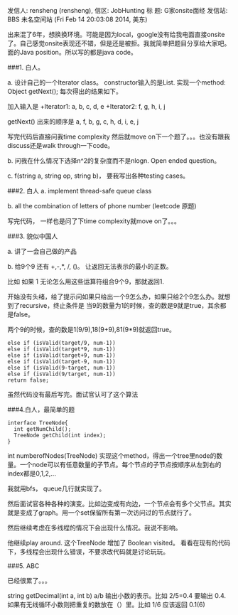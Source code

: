 发信人: rensheng (rensheng), 信区: JobHunting
标  题: G家onsite面经
发信站: BBS 未名空间站 (Fri Feb 14 20:03:08 2014, 美东)

出来混了6年，想换换环境。可能是因为local，google没有给我电面直接onsite了。自己感觉onsite表现还不错，但是还是被拒。我就简单把题目分享给大家吧。面的Java position。所以写的都是java code。

###1. 白人。

a. 设计自己的一个Iterator class。 constructor输入的是List<Iterator>. 实现一个method: Object getNext(); 每次得出的结果如下。

加入输入是
+Iterator1: a, b, c, d, e
+Iterator2: f, g, h, i, j

getNext() 出来的顺序是 a, f, b, g, c, h, d, i, e, j

写完代码后直接问我time complexity 然后就move on下一个题了。。。也没有跟我discuss还是walk through一下code。

b. 问我在什么情况下选择n^2的复杂度而不是nlogn. Open ended question。

c. f(string a, string op, string b)， 要我写出各种testing cases。

###2. 白人
a. implement thread-safe queue class

b. all the combination of letters of phone number (leetcode 原题)

写完代码， 一样也是问了下time complexity就move on了。。。

###3. 貌似中国人

a. 讲了一会自己做的产品

b. 给9个9 还有 +,-,*, /, ()。 让返回无法表示的最小的正数。

比如 如果 1 无论怎么用这些运算符组合9个9，那就返回1.

开始没有头绪，给了提示问如果只给出一个9怎么办，如果只给2个9怎么办。就想到了recursive，终止条件是 当9的数量为1的时候，查的数是9就是true，其余都是false。

两个9的时候，查的数是1(9/9),18(9+9),81(9*9)就返回true。

```
else if (isValid(target/9, num-1))
else if (isValid(target*9, num-1))
else if (isValid(target+9, num-1))
else if (isValid(target-9, num-1))
else if (isValid(9-target, num-1))
else if (isValid(9/target, num-1))
return false;
```

虽然代码没有最后写完。面试官认可了这个算法

###4.白人，最简单的题

```
interface TreeNode{
  int getNumChild();
  TreeNode getChild(int index);
}
```

int numberofNodes(TreeNode) 实现这个method，得出一个tree里node的数量。一个node可以有任意数量的子节点。每个节点的子节点按顺序从左到右的index都是0,1,2,...

我就用bfs， queue几行就实现了。

然后面试官各种各种的演变。比如边变成有向边，一个节点会有多个父节点。其实就是变成了graph。用一个set保留所有第一次访问过的节点就行了。

然后继续考虑在多线程的情况下会出现什么情况。我说不影响。

他继续play around. 这个TreeNode 增加了 Boolean visited。 看看在现有的代码下，多线程会出现什么错误，不要求改代码就是讨论玩玩。

###5. ABC

已经很累了。。。

string getDecimal(int a, int b)  a/b 输出小数的表示。比如 2/5=0.4 要输出 0.4. 如果有无线循环小数则把重复的数放在（）里。比如 1/6 应该返回 0.1(6)

